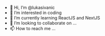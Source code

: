 - 👋 Hi, I’m @lukasivanic
- 👀 I’m interested in coding
- 🌱 I’m currently learning ReactJS and NextJS
- 💞️ I’m looking to collaborate on ...
- 📫 How to reach me ...

<!---
lukasivanic/lukasivanic is a ✨ special ✨ repository because its `README.md` (this file) appears on your GitHub profile.
You can click the Preview link to take a look at your changes.
--->
